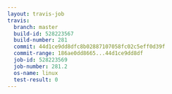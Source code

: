 ```yaml
---
layout: travis-job
travis:
  branch: master
  build-id: 528223567
  build-number: 281
  commit: 44d1ce9dd8dfc8b02887107058fc02c5eff0d39f
  commit-range: 186ae0dd8665...44d1ce9dd8df
  job-id: 528223569
  job-number: 281.2
  os-name: linux
  test-result: 0
---
```

